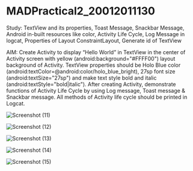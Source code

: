 # MADPractical2_20012011130
Study: TextView and its properties, Toast Message, Snackbar Message, Android in-built resources like color, Activity Life Cycle, Log Message in logcat, Properties of Layout ConstraintLayout, Generate id of TextView

AIM: Create Activity to display “Hello World” in TextView in the center of Activity screen with yellow (android:background="#FFFF00") layout background of Activity. 
TextView properties should be Holo Blue color (android:textColor=@android:color/holo_blue_bright), 27sp font size (android:textSize="27sp") and make text style bold and italic (android:textStyle="bold|italic"). 
After creating Activity, demonstrate functions of Activity Life Cycle by using Log message, Toast message & Snackbar message. All methods of Activity life cycle should be printed in Logcat.

![Screenshot (11)](https://user-images.githubusercontent.com/110654940/187083021-69b2ee0e-ca33-4c48-8a0a-b144d5628da1.png)

![Screenshot (12)](https://user-images.githubusercontent.com/110654940/187083044-18130f14-89b4-4090-90cb-aed5a0b1edbd.png)

![Screenshot (13)](https://user-images.githubusercontent.com/110654940/187083067-dd48f92c-fd44-4157-989b-a1f79132d517.png)

![Screenshot (14)](https://user-images.githubusercontent.com/110654940/187083105-5ce92a77-b9fb-4e04-b6cf-a3c0810124e7.png)

![Screenshot (15)](https://user-images.githubusercontent.com/110654940/187083123-db272c27-4bc8-4ea6-bb4e-5b7f16278b7d.png)

